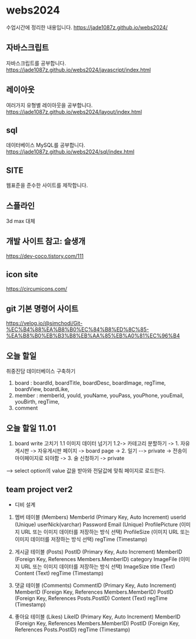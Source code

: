 # webs2024

수업시간에 정리한 내용입니다.
https://jade1087z.github.io/webs2024/

## 자바스크립트

자바스크립트를 공부합니다.
https://jade1087z.github.io/webs2024/javascript/index.html

## 레이아웃

여러가지 유형별 레이아웃을 공부합니다.
https://jade1087z.github.io/webs2024/layout/index.html

## sql

데이터베이스 MySQL를 공부합니다.
https://jade1087z.github.io/webs2024/sql/index.html

## SITE

웹표준을 준수한 사이트를 제작합니다.

## 스플라인

3d max 대체

## 개발 사이트 참고: 슬생개

https://dev-coco.tistory.com/111

## icon site

https://circumicons.com/

## git 기본 명령어 사이트

https://velog.io/@simchodi/Git-%EC%B4%88%EA%B8%B0%EC%84%B8%ED%8C%85-%EA%B8%B0%EB%B3%B8%EB%AA%85%EB%A0%81%EC%96%B4

## 오늘 할일

취중진담 데이터베이스 구축하기

1. board : boardId, boardTitle, boardDesc, boardImage, regTime, boardView, boardLike,
2. member : memberId, youId, youName, youPass, youPhone, youEmail, youBirth, regTime,
3. comment

## 오늘 할일 11.01

1. board write 고치기
   1.1 이미지 데이터 넘기기
   1.2-> 카테고리 분할하기
   -> 1. 자유게시판 -> 자유게시판 페이지 -> board page
   -> 2. 일기 --> private -> 전송이 마이페이지로 되야함
   -> 3. 술 신청하기 -> private

--> select option의 value 값을 받아와 전달값에 맞춰 페이지로 로드한다.

## team project ver2

-   디비 설계

1. 멤버 테이블 (Members)
   MemberId (Primary Key, Auto Increment)
   userId (Unique)
   userNick(varchar)
   Password
   Email (Unique)
   ProfilePicture (이미지 URL 또는 이미지 데이터를 저장하는 방식 선택)
   ProfileSize (이미지 URL 또는 이미지 데이터를 저장하는 방식 선택)
   regTime (Timestamp)

2. 게시글 테이블 (Posts)
   PostID (Primary Key, Auto Increment)
   MemberID (Foreign Key, References Members.MemberID)
   category
   ImageFile (이미지 URL 또는 이미지 데이터를 저장하는 방식 선택)
   ImageSize
   title (Text)
   Content (Text)
   regTime (Timestamp)

3. 댓글 테이블 (Comments)
   CommentID (Primary Key, Auto Increment)
   MemberID (Foreign Key, References Members.MemberID)
   PostID (Foreign Key, References Posts.PostID)
   Content (Text)
   regTime (Timestamp)

4. 좋아요 테이블 (Likes)
   LikeID (Primary Key, Auto Increment)
   MemberID (Foreign Key, References Members.MemberID)
   PostID (Foreign Key, References Posts.PostID)
   regTime (Timestamp)

